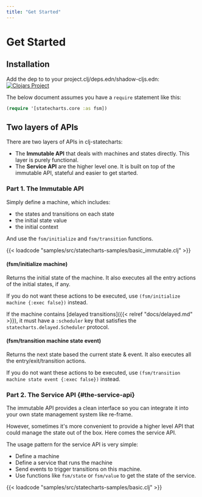 ```yaml
---
title: "Get Started"
---
```


# Get Started

## Installation

Add the dep to to your project.clj/deps.edn/shadow-cljs.edn: [![Clojars Project](https://img.shields.io/clojars/v/clj-statecharts.svg)](https://clojars.org/clj-statecharts)

The below document assumes you have a `require` statement like this:

```clojure
(require '[statecharts.core :as fsm])
```

## Two layers of APIs

There are two layers of APIs in clj-statecharts:

* The **Immutable API** that deals with machines and states
  directly. This layer is purely functional.
* The **Service API** are the higher level one. It is built on top of
  the immutable API, stateful and easier to get started.

### Part 1. The Immutable API

Simply define a machine, which includes:

* the states and transitions on each state
* the initial state value
* the initial context

And use the `fsm/initialize` and `fsm/transition` functions.

{{< loadcode "samples/src/statecharts-samples/basic_immutable.clj" >}}

#### (fsm/initialize machine)

Returns the initial state of the machine. It also executes all the entry actions of the initial states, if any.

If you do not want these actions to be executed, use `(fsm/initialize machine {:exec false})` instead.

If the machine contains [delayed transitions]({{< relref "docs/delayed.md" >}}), it must have a
`:scheduler` key that satisfies the `statecharts.delayed.Scheduler`
protocol.

#### (fsm/transition machine state event)

Returns the next state based the current state & event. It also executes all the entry/exit/transition actions.

If you do not want these actions to be executed, use `(fsm/transition machine state event {:exec false})` instead.


### Part 2. The Service API {#the-service-api}

The immutable API provides a clean interface so you can integrate it
into your own state management system like re-frame.

However, sometimes it's more convenient to provide a higher level API
that could manage the state out of the box. Here comes the service API.

The usage pattern for the service API is very simple:

* Define a machine
* Define a service that runs the machine
* Send events to trigger transitions on this machine.
* Use functions like `fsm/state` or `fsm/value` to get the state of the service.

{{< loadcode "samples/src/statecharts-samples/basic.clj" >}}
